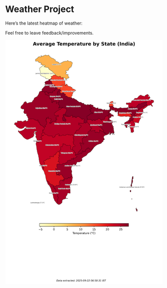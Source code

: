# Weather Project

Here’s the latest heatmap of weather:

Feel free to leave feedback/improvements.

![India Heatmap](docs/assets/india_heatmap.png?v=D0A461)
